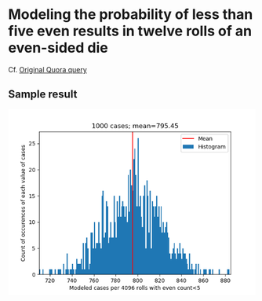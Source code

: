 Modeling the probability of less than five even results in twelve rolls of an even-sided die
====

Cf. [Original Quora query](https://www.quora.com/A-fair-die-will-be-rolled-twelve-times-what-is-the-probability-that-an-even-number-is-rolled-less-than-five-times)

Sample result
----

![](https://github.com/drbitboy/twelverolls/raw/master/twelverolls_sample.png)
